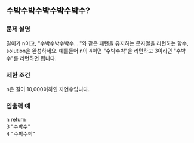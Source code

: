 ## 수박수박수박수박수박수?

### 문제 설명
길이가 n이고, "수박수박수박수...."와 같은 패턴을 유지하는 문자열을 리턴하는 함수, solution을 완성하세요. 예를들어 n이 4이면 "수박수박"을 리턴하고 3이라면 "수박수"를 리턴하면 됩니다.

### 제한 조건
n은 길이 10,000이하인 자연수입니다.

### 입출력 예
n	return  
3	"수박수"  
4	"수박수박"